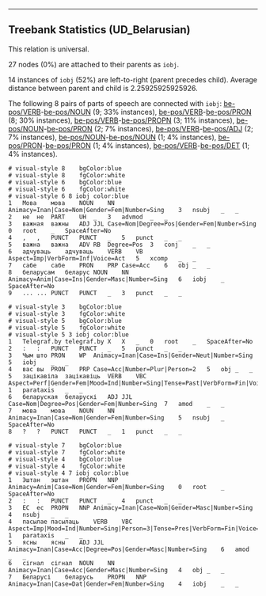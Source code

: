 

--------------------------------------------------------------------------------

## Treebank Statistics (UD_Belarusian)

This relation is universal.

27 nodes (0%) are attached to their parents as `iobj`.

14 instances of `iobj` (52%) are left-to-right (parent precedes child).
Average distance between parent and child is 2.25925925925926.

The following 8 pairs of parts of speech are connected with `iobj`: [be-pos/VERB]()-[be-pos/NOUN]() (9; 33% instances), [be-pos/VERB]()-[be-pos/PRON]() (8; 30% instances), [be-pos/VERB]()-[be-pos/PROPN]() (3; 11% instances), [be-pos/NOUN]()-[be-pos/PRON]() (2; 7% instances), [be-pos/VERB]()-[be-pos/ADJ]() (2; 7% instances), [be-pos/NOUN]()-[be-pos/NOUN]() (1; 4% instances), [be-pos/PRON]()-[be-pos/PRON]() (1; 4% instances), [be-pos/VERB]()-[be-pos/DET]() (1; 4% instances).


~~~ conllu
# visual-style 8	bgColor:blue
# visual-style 8	fgColor:white
# visual-style 6	bgColor:blue
# visual-style 6	fgColor:white
# visual-style 6 8 iobj	color:blue
1	Мова	мова	NOUN	NN	Animacy=Inan|Case=Nom|Gender=Fem|Number=Sing	3	nsubj	_	_
2	не	не	PART	UH	_	3	advmod	_	_
3	важная	важны	ADJ	JJL	Case=Nom|Degree=Pos|Gender=Fem|Number=Sing	0	root	_	SpaceAfter=No
4	,	,	PUNCT	PUNCT	_	5	punct	_	_
5	важна	важна	ADV	RB	Degree=Pos	3	conj	_	_
6	адчуваць	адчуваць	VERB	VB	Aspect=Imp|VerbForm=Inf|Voice=Act	5	xcomp	_	_
7	сабе	сабе	PRON	PRP	Case=Acc	6	obj	_	_
8	беларусам	беларус	NOUN	NN	Animacy=Anim|Case=Ins|Gender=Masc|Number=Sing	6	iobj	_	SpaceAfter=No
9	...	...	PUNCT	PUNCT	_	3	punct	_	_

~~~


~~~ conllu
# visual-style 3	bgColor:blue
# visual-style 3	fgColor:white
# visual-style 5	bgColor:blue
# visual-style 5	fgColor:white
# visual-style 5 3 iobj	color:blue
1	Telegraf.by	telegraf.by	X	X	_	0	root	_	SpaceAfter=No
2	:	:	PUNCT	PUNCT	_	5	punct	_	_
3	Чым	што	PRON	WP	Animacy=Inan|Case=Ins|Gender=Neut|Number=Sing	5	iobj	_	_
4	вас	вы	PRON	PRP	Case=Acc|Number=Plur|Person=2	5	obj	_	_
5	зацікавіла	зацікавіць	VERB	VBC	Aspect=Perf|Gender=Fem|Mood=Ind|Number=Sing|Tense=Past|VerbForm=Fin|Voice=Act	1	parataxis	_	_
6	беларуская	беларускі	ADJ	JJL	Case=Nom|Degree=Pos|Gender=Fem|Number=Sing	7	amod	_	_
7	мова	мова	NOUN	NN	Animacy=Inan|Case=Nom|Gender=Fem|Number=Sing	5	nsubj	_	SpaceAfter=No
8	?	?	PUNCT	PUNCT	_	1	punct	_	_

~~~


~~~ conllu
# visual-style 7	bgColor:blue
# visual-style 7	fgColor:white
# visual-style 4	bgColor:blue
# visual-style 4	fgColor:white
# visual-style 4 7 iobj	color:blue
1	Эштан	эштан	PROPN	NNP	Animacy=Anim|Case=Nom|Gender=Fem|Number=Sing	0	root	_	SpaceAfter=No
2	:	:	PUNCT	PUNCT	_	4	punct	_	_
3	ЕС	ес	PROPN	NNP	Animacy=Inan|Case=Nom|Gender=Masc|Number=Sing	4	nsubj	_	_
4	пасылае	пасылаць	VERB	VBC	Aspect=Imp|Mood=Ind|Number=Sing|Person=3|Tense=Pres|VerbForm=Fin|Voice=Act	1	parataxis	_	_
5	ясны	ясны	ADJ	JJL	Animacy=Inan|Case=Acc|Degree=Pos|Gender=Masc|Number=Sing	6	amod	_	_
6	сігнал	сігнал	NOUN	NN	Animacy=Inan|Case=Acc|Gender=Masc|Number=Sing	4	obj	_	_
7	Беларусі	беларусь	PROPN	NNP	Animacy=Inan|Case=Dat|Gender=Fem|Number=Sing	4	iobj	_	_

~~~


